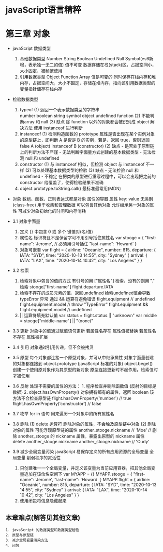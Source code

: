# javaScript语言精粹 
# 第三章 对象

- javaScript 数据类型
    1. 基础数据类型
        Number String Boolean Undefined Null Symbol(es6新增，表示独一无二的值)
        值不可变
        数据存储在栈(stack)区，占据空间小，大小固定，被频繁使用
    2. 引用数据类型
        Object Function Array 
        值是可变的
        同时保存在栈内存和堆内存，占据空间大，大小不固定，存储在堆内存，指向该引用数据类型的变量指针储存在栈内存

- 检验数据类型
    1. typeof
        (1) 返回一个表示数据类型的字符串  
            number boolean string symbol object undefined function
        (2) 不能判断array 和 null
        (3) 缺点 
            除 function 以外的对象都会被识别成 object
            解决方法 使用 instanceof 进行判断
    2. instanceof 
        (1) 检测构造函数的 prototype 属性是否出现在某个实例对象的原型链上，即判断 A 是否是 B 的实例，若是，返回 true，否则返回 false
        A (object) instanceof B (constructor)
        (2) 缺点
            - 是否处于原型链上的判断方法不严谨
            - 无法判断字面量方式创建的基本数据类型
            - 无法检测 null 和 undefined
    3. constructor
        (1) 与 instanceof 相似，但检测 object 与 instanceof 不一样
        (2) 可以处理基本数据类型的检验
        (3) 缺点
            - 无法检验 null 和 undefined
            - 不稳定 在把类的原型进行重写过程中，可以会出现把之前的 constructor 给覆盖了，使得检验结果不准确
    4. object.prototype.toString.call()  最标准最常用(MDN)

- 对象
    数组、函数、正则表达式都是对象
    属性的容器
    属性  key: value
    无类别(class-free) 用于收集和管理数据
    可以包含其他对象
    允许继承另一对象的属性  可减少对象初始化的时间和内存消耗

- 3.1 对象字面量
    1. 定义  {} 中包含 0 或 多个 键值对(名/值)
    2. 属性名 标识符且不是保留字可不用引号括住属性名
        var stooge = {
            "first-name": 'Jerome', // 必须用引号括住
            "last-name": 'Howard'
        }
    3. 对象可嵌套
        var flight = {
            airline: "Oceanic",
            number: 815,
            departure: {
                IATA: "SYD",
                time: "2020-10-13 14:55",
                city: "Sydney"
            }
            arrival: {
                IATA: "LAX",
                time: "2020-10-14 10:42",
                city: "Los Angeles"
            }
        }

- 3.2 检索
    1. 检索对象中包含的值的方式  有引号的用 ["属性名"] 检索，没有的则用 "." 检索
        stooge["first-name"] 
        flight.departure.IATA
    2. 检索不存在的成员元素的值，返回undefined 
       检索undefined值会导致 typeError 异常   通过 && 运算符避免错误
        flight.equipment                             // undefined
        flight.equipment.model                       // throw "TypeError"
        flight.equipment && flight.equipment.model   // undefined
    3. || 运算符填充默认值
        var status = flight.status || "unknown"
        var middle = stooge["middle-name"] || "(none)"

- 3.3 更新
    对象中的值通过赋值语句更新
    若属性名存在    属性值被替换
    若属性名不存在  属性被扩展

- 3.4 引用
    对象通过引用传递，但不会被拷贝

- 3.5 原型
    每个对象都连接一个原型对象，并可从中继承属性
    对象字面量创建的对象都连接到 object.prototype (javaScript 标准的对象)
    object.beget() 创建一个使用原对象作为其原型的新对象
    原型连接更新时不起作用，检索值时才被使用

- 3.6 反射
    处理不需要的属性的方法：
        1. 程序检查并剔除函数值 (反射的目标是数据)
        2. object.hasOwnProperty() 对象拥有都有的属性，返回 boolean
            该方法不会检查原型链
            flight.hasOwnProperty('number')       // true
            flight.hasOwnProperty('constructor')  // false

- 3.7 枚举
    for in 语句  用来遍历一个对象中的所有属性名

- 3.8 删除
    (1) delete 运算符 删除对象的属性，不会触及原型链中对象
    (2) 删除对象的属性 可能浮现原型链的属性
        another_stooge.nickname  // 'Moe'
        // 删除 another_stooge 的 nickname 属性，暴露出原型的 nickname 属性
        delete another_stooge.nickname
        another_stooge.nickname  // 'Curly'

- 3.9 减少全局变量污染
    javaScript 易保存定义的所有应用资源的全局变量
    全局变量 削弱程序的灵活性
    1. 只创建唯一一个全局变量，并定义该变量为当前应用容器，把其他全局变量追加在该命名空间下
        var MYAPP = {}
        MYAPP.stooge = {
            "first-name": 'Jerome', 
            "last-name": 'Howard'
        }
        MYAPP.flight = {
            airline: "Oceanic",
            number: 815,
            departure: {
                IATA: "SYD",
                time: "2020-10-13 14:55",
                city: "Sydney"
            }
            arrival: {
                IATA: "LAX",
                time: "2020-10-14 10:42",
                city: "Los Angeles"
            }
        }
    2. 使用闭包将信息隐藏起来
    
## 本章难点(解答见其他文章)
    1. javaScript 的数据类型和数据类型检验
    2. 原型与原型链
    3. 减少全局变量污染方法
    4. 闭包